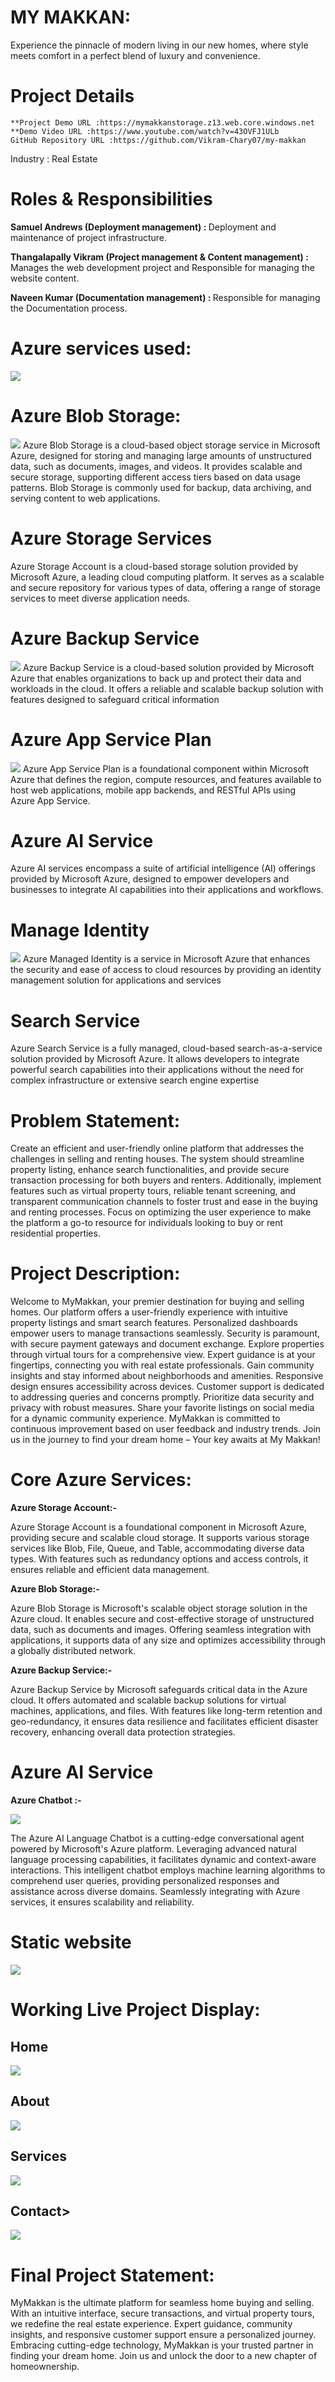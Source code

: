 <h1>MY MAKKAN:</h1>
<p>Experience the pinnacle of modern living in our new homes, where style meets comfort in a perfect blend of luxury and convenience.</p>
<h1>Project Details</h1>

	**Project Demo URL :https://mymakkanstorage.z13.web.core.windows.net
	**Demo Video URL :https://www.youtube.com/watch?v=43OVFJ1ULb
	GitHub Repository URL :https://github.com/Vikram-Chary07/my-makkan
   Industry : Real Estate

<h1>Roles & Responsibilities</h1>
<p> <b>Samuel Andrews (Deployment management) : </b>Deployment and maintenance of project infrastructure.</p>
<p><b>Thangalapally Vikram (Project management & Content management) : </b> Manages the web development project and Responsible for managing the website content.
<p><b>Naveen Kumar (Documentation management) : </b>Responsible for managing the Documentation process.</p>
<h1>Azure services used:</h1>
<img src="https://github.com/Vikram-Chary07/my-makkan/blob/main/storage%20account.png?raw=true">
<h1>Azure Blob Storage:</h1>
<img src="https://github.com/Vikram-Chary07/my-makkan/blob/main/azure%20blob%20storage.png?raw=true">
Azure Blob Storage is a cloud-based object storage service in Microsoft Azure, designed for storing and managing large amounts of unstructured data, such as documents, images, and videos. It provides scalable and secure storage, supporting different access tiers based on data usage patterns. Blob Storage is commonly used for backup, data archiving, and serving content to web applications.
  
<h1>Azure Storage Services</h1>
Azure Storage Account is a cloud-based storage solution provided by Microsoft Azure, a leading cloud computing platform. It serves as a scalable and secure repository for various types of data, offering a range of storage services to meet diverse application needs.

<h1>Azure Backup Service</h1>
<img src="https://github.com/Vikram-Chary07/my-makkan/blob/main/azure%20backup%20service.png?raw=true">
Azure Backup Service is a cloud-based solution provided by Microsoft Azure that enables organizations to back up and protect their data and workloads in the cloud. It offers a reliable and scalable backup solution with features designed to safeguard critical information

<h1>Azure App Service Plan</h1>
<img src="https://github.com/Vikram-Chary07/my-makkan/blob/main/azure%20app%20service%20plan.png?raw=true">
Azure App Service Plan is a foundational component within Microsoft Azure that defines the region, compute resources, and features available to host web applications, mobile app backends, and RESTful APIs using Azure App Service.

<h1>Azure AI Service</h1>
Azure AI services encompass a suite of artificial intelligence (AI) offerings provided by Microsoft Azure, designed to empower developers and businesses to integrate AI capabilities into their applications and workflows.

<h1>Manage Identity</h1>
<img src="https://github.com/Vikram-Chary07/my-makkan/blob/main/manage%20identity.png?raw=true">
Azure Managed Identity is a service in Microsoft Azure that enhances the security and ease of access to cloud resources by providing an identity management solution for applications and services

<h1>Search Service</h1>
Azure Search Service is a fully managed, cloud-based search-as-a-service solution provided by Microsoft Azure. It allows developers to integrate powerful search capabilities into their applications without the need for complex infrastructure or extensive search engine expertise
  
<h1>Problem Statement:</h1>
<p>Create an efficient and user-friendly online platform that addresses the challenges in selling and renting houses. The system should streamline property listing, enhance search functionalities, and provide secure transaction processing for both buyers and renters. Additionally, implement features such as virtual property tours, reliable tenant screening, and transparent communication channels to foster trust and ease in the buying and renting processes. Focus on optimizing the user experience to make the platform a go-to resource for individuals looking to buy or rent residential properties.</p>
<h1>Project Description:</h1>
<p>Welcome to MyMakkan, your premier destination for buying and selling homes. Our platform offers a user-friendly experience with intuitive property listings and smart search features. Personalized dashboards empower users to manage transactions seamlessly. Security is paramount, with secure payment gateways and document exchange. Explore properties through virtual tours for a comprehensive view. Expert guidance is at your fingertips, connecting you with real estate professionals. Gain community insights and stay informed about neighborhoods and amenities. Responsive design ensures accessibility across devices. Customer support is dedicated to addressing queries and concerns promptly. Prioritize data security and privacy with robust measures. Share your favorite listings on social media for a dynamic community experience. MyMakkan is committed to continuous improvement based on user feedback and industry trends. Join us in the journey to find your dream home – Your key awaits at My Makkan!</p>
<h1>Core Azure Services:</h1> 
<p><b>Azure Storage Account:- </b></p>
<p>Azure Storage Account is a foundational component in Microsoft Azure, providing secure and scalable cloud storage. It supports various storage services like Blob, File, Queue, and Table, accommodating diverse data types. With features such as redundancy options and access controls, it ensures reliable and efficient data management.</p>
<p><b>Azure Blob Storage:-</b></p>
<p>Azure Blob Storage is Microsoft's scalable object storage solution in the Azure cloud. It enables secure and cost-effective storage of unstructured data, such as documents and images. Offering seamless integration with applications, it supports data of any size and optimizes accessibility through a globally distributed network.</p>
<p><b>Azure Backup Service:-</b></p>
<p>Azure Backup Service by Microsoft safeguards critical data in the Azure cloud. It offers automated and scalable backup solutions for virtual machines, applications, and files. With features like long-term retention and geo-redundancy, it ensures data resilience and facilitates efficient disaster recovery, enhancing overall data protection strategies.</p>
<h1>Azure AI Service</h1>
<p><b>Azure Chatbot :-</b></p>
<img src="https://github.com/Vikram-Chary07/my-makkan/blob/main/chat%20bot.png?raw=true">
<p>The Azure AI Language Chatbot is a cutting-edge conversational agent powered by Microsoft's Azure platform. Leveraging advanced natural language processing capabilities, it facilitates dynamic and context-aware interactions. This intelligent chatbot employs machine learning algorithms to comprehend user queries, providing personalized responses and assistance across diverse domains. Seamlessly integrating with Azure services, it ensures scalability and reliability.</p>
<h1>Static website</h1>
<img src="https://github.com/Vikram-Chary07/my-makkan/blob/main/static%20website.png?raw=true">
<h1>Working Live Project Display:</h1>
<h2>Home</h2>
<img src="https://github.com/Vikram-Chary07/my-makkan/blob/main/home%20page.png?raw=true">
<h2>About</h2>
<img src="https://github.com/Vikram-Chary07/my-makkan/blob/main/about%20page.png?raw=true">
<h2>Services</h2>
<img src="https://github.com/Vikram-Chary07/my-makkan/blob/main/service%20page.png?raw=true">
<h2>Contact></h2>
<img src="https://github.com/Vikram-Chary07/my-makkan/blob/main/contact%20page.png?raw=true">
<h1>Final Project Statement:</h1>
<p>MyMakkan is the ultimate platform for seamless home buying and selling. With an intuitive interface, secure transactions, and virtual property tours, we redefine the real estate experience. Expert guidance, community insights, and responsive customer support ensure a personalized journey. Embracing cutting-edge technology, MyMakkan is your trusted partner in finding your dream home. Join us and unlock the door to a new chapter of homeownership.</p>
